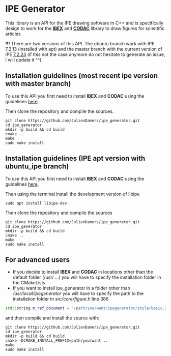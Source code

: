 # IPE Generator
 
This library is an API for the IPE drawing software in C++ and is specifically design to work 
for the **[IBEX](http://www.ibex-lib.org/)** and **[CODAC](http://codac.io/)** library to draw figures for 
scientific articles

**!!!** There are two versions of this API. The ubuntu branch work with IPE 7.2.13 (installed with 
apt) and the master branch  with  the current version of IPE [7.2.24](https://ipe.otfried.org/) 
(if this not the case anymore do not hesitate to generate an issue, I will update it ^^)


## Installation guidelines (most recent ipe version with master branch)

To use this API you first need to install **IBEX** and **CODAC** using the guidelines
[here](http://codac.io/install/01-installation.html).


Then clone the repository and compile the sources.
```
git clone https://github.com/JulienDamers/ipe_generator.git
cd ipe_generator
mkdir -p build && cd build
cmake ..
make
sudo make install
```


## Installation guidelines (IPE apt version with ubuntu_ipe branch)

To use this API you first need to install **IBEX** and **CODAC** using the guidelines 
[here](http://codac.io/install/01-installation.html). 

Then using the terminal install the development version of libipe
```
sudo apt install libipe-dev
```

Then clone the repository and compile the sources

```
git clone https://github.com/JulienDamers/ipe_generator.git
cd ipe_generator
mkdir -p build && cd build
cmake ..
make
sudo make install
```



## For advanced users
- If you decide to install **IBEX** and **CODAC** in locations other than the default folder 
(/usr/ ...) you will have to specify the installation folder in the CMakeLists
- If you want to install ipe_generator in a folder other than _/usr/local/ipegenerator_ you will 
  have to specify the path to the installation folder in _src/core/figure.h_ line 386

```cpp
std::string m_ref_document = "/path/you/want/ipegenerator/style/basic.ipe";
```
and then compile and install the source with: 

```
git clone https://github.com/JulienDamers/ipe_generator.git
cd ipe_generator
mkdir -p build && cd build
cmake -DCMAKE_INSTALL_PREFIX=path/you/want ..
make
sudo make install
```





